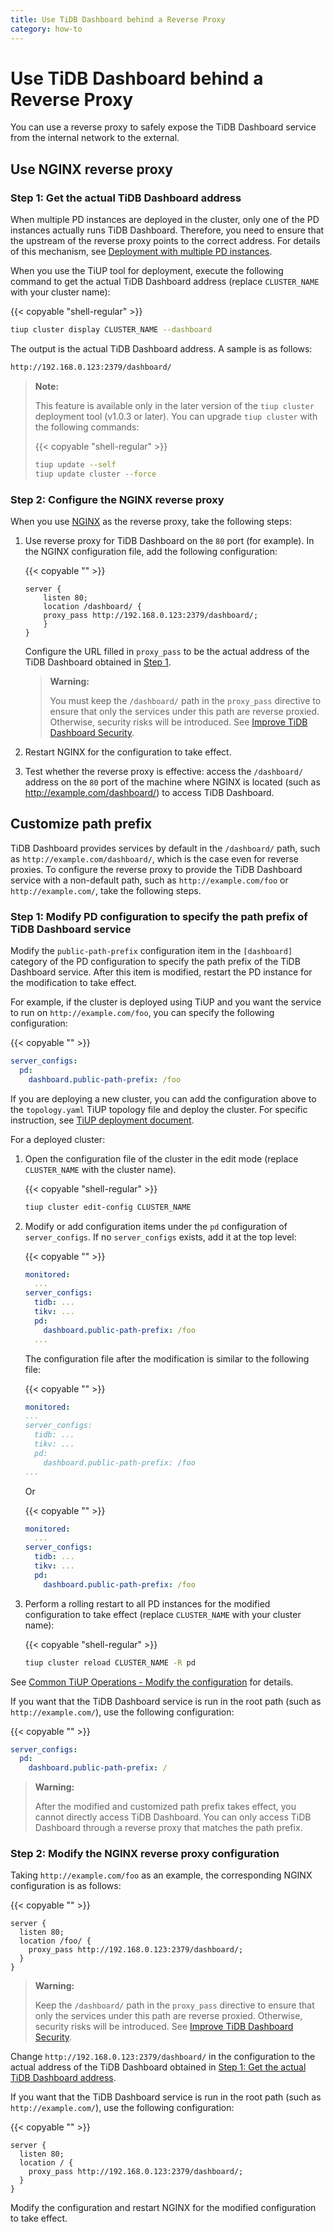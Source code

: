 ```yaml
---
title: Use TiDB Dashboard behind a Reverse Proxy
category: how-to
---
```


# Use TiDB Dashboard behind a Reverse Proxy

You can use a reverse proxy to safely expose the TiDB Dashboard service from the internal network to the external.

## Use NGINX reverse proxy

### Step 1: Get the actual TiDB Dashboard address

When multiple PD instances are deployed in the cluster, only one of the PD instances actually runs TiDB Dashboard. Therefore, you need to ensure that the upstream of the reverse proxy points to the correct address. For details of this mechanism, see [Deployment with multiple PD instances](/dashboard/dashboard-ops-deploy.md#deployment-with-multiple-pd-instances).

When you use the TiUP tool for deployment, execute the following command to get the actual TiDB Dashboard address (replace `CLUSTER_NAME` with your cluster name):

{{< copyable "shell-regular" >}}

```bash
tiup cluster display CLUSTER_NAME --dashboard
```

The output is the actual TiDB Dashboard address. A sample is as follows:

```bash
http://192.168.0.123:2379/dashboard/
```

> **Note:**
>
> This feature is available only in the later version of the `tiup cluster` deployment tool (v1.0.3 or later). You can upgrade `tiup cluster` with the following commands:
>
> {{< copyable "shell-regular" >}}
>
> ```bash
> tiup update --self
> tiup update cluster --force
> ```

### Step 2: Configure the NGINX reverse proxy

When you use [NGINX](https://nginx.org/) as the reverse proxy, take the following steps:

1. Use reverse proxy for TiDB Dashboard on the `80` port (for example). In the NGINX configuration file, add the following configuration:

    {{< copyable "" >}}

    ```nginx
    server {
        listen 80;
        location /dashboard/ {
        proxy_pass http://192.168.0.123:2379/dashboard/;
        }
    }
    ```

    Configure the URL filled in `proxy_pass` to be the actual address of the TiDB Dashboard obtained in [Step 1](#step-1-get-the-actual-tidb-dashboard-address).

   > **Warning:**
   >
   > You must keep the `/dashboard/` path in the `proxy_pass` directive to ensure that only the services under this path are reverse proxied. Otherwise, security risks will be introduced. See [Improve TiDB Dashboard Security](/dashboard/dashboard-ops-security.md).

2. Restart NGINX for the configuration to take effect.

3. Test whether the reverse proxy is effective: access the `/dashboard/` address on the `80` port of the machine where NGINX is located (such as <http://example.com/dashboard/>) to access TiDB Dashboard.

## Customize path prefix

TiDB Dashboard provides services by default in the `/dashboard/` path, such as `http://example.com/dashboard/`, which is the case even for reverse proxies. To configure the reverse proxy to provide the TiDB Dashboard service with a non-default path, such as `http://example.com/foo` or `http://example.com/`, take the following steps.

### Step 1: Modify PD configuration to specify the path prefix of TiDB Dashboard service

Modify the `public-path-prefix` configuration item in the `[dashboard]` category of the PD configuration to specify the path prefix of the TiDB Dashboard service. After this item is modified, restart the PD instance for the modification to take effect.

For example, if the cluster is deployed using TiUP and you want the service to run on `http://example.com/foo`, you can specify the following configuration:

{{< copyable "" >}}

```yaml
server_configs:
  pd:
    dashboard.public-path-prefix: /foo
```

If you are deploying a new cluster, you can add the configuration above to the `topology.yaml` TiUP topology file and deploy the cluster. For specific instruction, see [TiUP deployment document](/production-deployment-using-tiup.md#step-3-edit-the-initialization-configuration-file).

For a deployed cluster:

1. Open the configuration file of the cluster in the edit mode (replace `CLUSTER_NAME` with the cluster name).

    {{< copyable "shell-regular" >}}

    ```bash
    tiup cluster edit-config CLUSTER_NAME
    ```

2. Modify or add configuration items under the `pd` configuration of `server_configs`. If no `server_configs` exists, add it at the top level:

    {{< copyable "" >}}

    ```yaml
    monitored:
      ...
    server_configs:
      tidb: ...
      tikv: ...
      pd:
        dashboard.public-path-prefix: /foo
      ...
    ```

    The configuration file after the modification is similar to the following file:

    {{< copyable "" >}}

    ```yaml
    monitored:
    ...
    server_configs:
      tidb: ...
      tikv: ...
      pd:
        dashboard.public-path-prefix: /foo
    ...
    ```

    Or

    {{< copyable "" >}}

    ```yaml
    monitored:
      ...
    server_configs:
      tidb: ...
      tikv: ...
      pd:
        dashboard.public-path-prefix: /foo
    ```

3. Perform a rolling restart to all PD instances for the modified configuration to take effect (replace `CLUSTER_NAME` with your cluster name):

    {{< copyable "shell-regular" >}}

   ```bash
   tiup cluster reload CLUSTER_NAME -R pd
   ```

See [Common TiUP Operations - Modify the configuration](/maintain-tidb-using-tiup.md#modify-the-configuration) for details.

If you want that the TiDB Dashboard service is run in the root path (such as `http://example.com/`), use the following configuration:

{{< copyable "" >}}

```yaml
server_configs:
  pd:
    dashboard.public-path-prefix: /
```

> **Warning:**
>
> After the modified and customized path prefix takes effect, you cannot directly access TiDB Dashboard. You can only access TiDB Dashboard through a reverse proxy that matches the path prefix.

### Step 2: Modify the NGINX reverse proxy configuration

Taking `http://example.com/foo` as an example, the corresponding NGINX configuration is as follows:

{{< copyable "" >}}

```nginx
server {
  listen 80;
  location /foo/ {
    proxy_pass http://192.168.0.123:2379/dashboard/;
  }
}
```

> **Warning:**
>
> Keep the `/dashboard/` path in the `proxy_pass` directive to ensure that only the services under this path are reverse proxied. Otherwise, security risks will be introduced. See [Improve TiDB Dashboard Security](/dashboard/dashboard-ops-security.md).

Change `http://192.168.0.123:2379/dashboard/` in the configuration to the actual address of the TiDB Dashboard obtained in [Step 1: Get the actual TiDB Dashboard address](#step-1-get-the-actual-tidb-dashboard-address).

If you want that the TiDB Dashboard service is run in the root path (such as `http://example.com/`), use the following configuration:

{{< copyable "" >}}

```nginx
server {
  listen 80;
  location / {
    proxy_pass http://192.168.0.123:2379/dashboard/;
  }
}
```

Modify the configuration and restart NGINX for the modified configuration to take effect.
